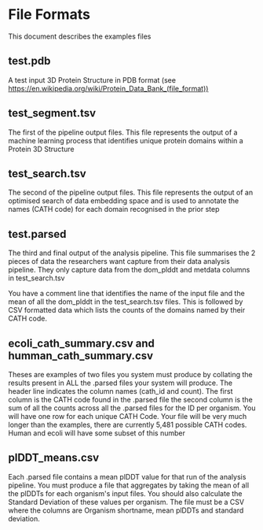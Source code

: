 # File Formats

This document describes the examples files

## test.pdb

A test input 3D Protein Structure in PDB format (see https://en.wikipedia.org/wiki/Protein_Data_Bank_(file_format))

## test_segment.tsv

The first of the pipeline output files. This file represents the output of a machine learning process that identifies unique protein domains within a Protein 3D Structure

## test_search.tsv

The second of the pipeline output files. This file represents the output of an optimised search of data embedding space and is used to annotate the names (CATH code) for each domain recognised in the prior step

## test.parsed

The third and final output of the analysis pipeline. This file summarises the 2 pieces of data the researchers want capture from their data analysis pipeline. They only capture data from the dom_plddt and  metdata columns in test_search.tsv

You have a comment line that identifies the name of the input file and the mean of all the dom_plddt in the test_search.tsv files. This is followed by CSV formatted data which lists the counts of the domains named by their CATH code.

## ecoli_cath_summary.csv and humman_cath_summary.csv

Theses are examples of two files you system must produce by collating the results present in ALL the .parsed files your system will produce. The header line indicates the column names (cath_id and count). The first column is the CATH code found in the .parsed file the second column is the sum of all the counts across all the .parsed files for the ID per organism. You will have one row for each unique CATH Code. Your file will be very much longer than the examples, there are currently 5,481 possible CATH codes. Human and ecoli will have some subset of this number

## plDDT_means.csv

Each .parsed file contains a mean plDDT value for that run of the analysis pipeline. You must produce a file that aggregates by taking the mean of all the plDDTs for each organism's input files. You should also calculate the Standard Deviation of these values per organism. The file must be a CSV where the columns are Organism shortname, mean plDDTs and standard deviation.
